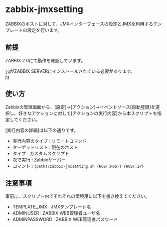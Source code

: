 zabbix-jmxsetting
=================
ZABBIXのホストに対して、JMXインターフェースの設定とJMXを利用するテンプレートの設定を行います。

前提
-----
ZABBIX 2.0にて動作を確認しています。

`jq`がZABBIX SERVERにインストールされている必要があります。  
[jq](http://stedolan.github.io/jq/)

使い方
-----
Zabbixの管理画面から、[設定]→[アクション]→イベントソース[自動登録]を選択し、好きなアクションに対して[アクションの実行内容]から本スクリプトを指定してください。

[実行内容の詳細]は以下の通りです。

* 実行内容のタイプ  : リモートコマンド
* ターゲットリスト : 現在のホスト
* タイプ : カスタムスクリプト
* 次で実行 : Zabbixサーバー
* コマンド : `(path)/zabbix-jmxsetting.sh {HOST.HOST} {HOST.IP}`

注意事項
-----
事前に、スクリプト内でそれぞれの環境用に以下を書き換えてください。

* TEMPLATE_JMX : JMXテンプレート名
* ADMINUSER : ZABBIX WEB管理者ユーザ名
* ADMINPASSWORD : ZABBIX WEB管理者パスワード
